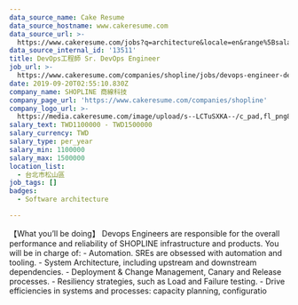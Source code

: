 ```yaml
---
data_source_name: Cake Resume
data_source_hostname: www.cakeresume.com
data_source_url: >-
  https://www.cakeresume.com/jobs?q=architecture&locale=en&range%5Bsalary_range%5D%5Bmin%5D=1000000&page=4
data_source_internal_id: '13511'
title: DevOps工程師 Sr. DevOps Engineer
job_url: >-
  https://www.cakeresume.com/companies/shopline/jobs/devops-engineer-devops-engineer
date: 2019-09-20T02:55:10.830Z
company_name: SHOPLINE 商線科技
company_page_url: 'https://www.cakeresume.com/companies/shopline'
company_logo_url: >-
  https://media.cakeresume.com/image/upload/s--LCTuSXKA--/c_pad,fl_png8,h_200,w_200/v1568863313/elpclzqvs12aoi2gvswo.png
salary_text: TWD1100000 - TWD1500000
salary_currency: TWD
salary_type: per_year
salary_min: 1100000
salary_max: 1500000
location_list:
  - 台北市松山區
job_tags: []
badges:
  - Software architecture

---
```


【What you’ll be doing】 Devops Engineers are responsible for the overall performance and reliability of SHOPLINE infrastructure and products. You will be in charge of: - Automation. SREs are obsessed with automation and tooling. - System Architecture, including upstream and downstream dependencies. - Deployment & Change Management, Canary and Release processes. - Resiliency strategies, such as Load and Failure testing. - Drive efficiencies in systems and processes: capacity planning, configuratio